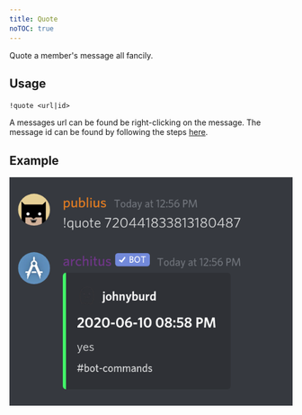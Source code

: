 ```yaml
---
title: Quote
noTOC: true
---
```


Quote a member's message all fancily.

## Usage
`!quote <url|id>`

A messages url can be found be right-clicking on the message. The message id can be found by following
the steps [here](https://support.discord.com/hc/en-us/articles/206346498-Where-can-I-find-my-User-Server-Message-ID-).

## Example
![example](./quote_example.png)
